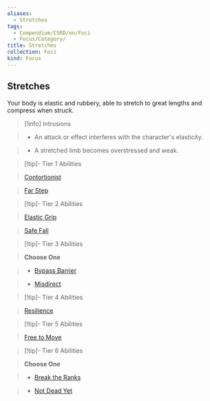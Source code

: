 ```yaml
---
aliases:
  - Stretches
tags:
  - Compendium/CSRD/en/Foci
  - Focus/Category/
title: Stretches
collection: Foci
kind: Focus
---
```

## Stretches    
Your body is elastic and rubbery, able to stretch to great lengths and compress when struck.    
  
>[!info] Intrusions    
>- An attack or effect interferes with the character's elasticity.    
>- A stretched limb becomes overstressed and weak.    
  
  
>[!tip]- Tier 1 Abilities    
> [Contortionist](Contortionist.md)    
> [Far Step](Far-Step.md)    
  
  
>[!tip]- Tier 2 Abilities    
> [Elastic Grip](Elastic-Grip.md)    
> [Safe Fall](Safe-Fall.md)    
  
  
>[!tip]- Tier 3 Abilities    
> **Choose One**    
>- [Bypass Barrier](Bypass-Barrier.md)    
>- [Misdirect](Misdirect.md)    
  
  
>[!tip]- Tier 4 Abilities    
> [Resilience](Resilience.md)    
  
  
>[!tip]- Tier 5 Abilities    
> [Free to Move](Free-to-Move.md)    
  
  
>[!tip]- Tier 6 Abilities    
> **Choose One**    
>- [Break the Ranks](Break-the-Ranks.md)    
>- [Not Dead Yet](Not-Dead-Yet.md)